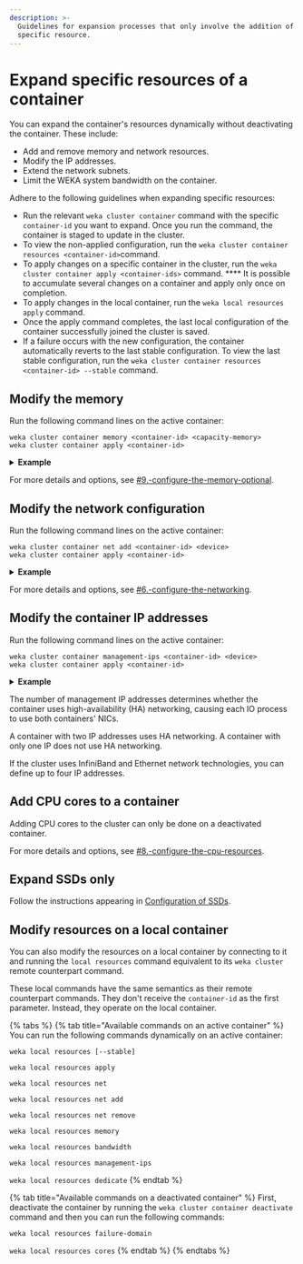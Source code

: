 ```yaml
---
description: >-
  Guidelines for expansion processes that only involve the addition of a
  specific resource.
---
```


# Expand specific resources of a container

You can expand the container's resources dynamically without deactivating the container. These include:

* Add and remove memory and network resources.
* Modify the IP addresses.
* Extend the network subnets.
* Limit the WEKA system bandwidth on the container.

Adhere to the following guidelines when expanding specific resources:

* Run the relevant `weka cluster container` command with the specific `container-id` you want to expand. Once you run the command, the container is staged to update in the cluster.
* To view the non-applied configuration, run the `weka cluster container resources <container-id>`command.
* To apply changes on a specific container in the cluster, run the `weka cluster container apply <container-ids>` command. **** It is possible to accumulate several changes on a container and apply only once on completion.
* To apply changes in the local container, run the `weka local resources apply` command.
* Once the apply command completes, the last local configuration of the container successfully joined the cluster is saved.
* If a failure occurs with the new configuration, the container automatically reverts to the last stable configuration. To view the last stable configuration, run the `weka cluster container resources <container-id> --stable` command.&#x20;

## Modify the memory

Run the following command lines on the active container:

```
weka cluster container memory <container-id> <capacity-memory>
weka cluster container apply <container-id>
```

<details>

<summary><strong>Example</strong></summary>

To change the memory of `container-id 0` to 1.5 GB, run the following commands:

`weka cluster container memory 0 1.5GB`

`weka cluster container apply 0`

</details>

For more details and options, see [#9.-configure-the-memory-optional](../../install/bare-metal/using-cli.md#9.-configure-the-memory-optional "mention").

## Modify the network configuration

Run the following command lines on the active container:

```
weka cluster container net add <container-id> <device>
weka cluster container apply <container-id>
```

<details>

<summary><strong>Example</strong></summary>

To add another network device to `container-id 0`, run the following commands:

`weka cluster container net add 0 eth2`

`weka cluster container apply 0`

</details>

For more details and options, see [#6.-configure-the-networking](../../install/bare-metal/using-cli.md#6.-configure-the-networking "mention").

## Modify the container IP addresses

Run the following command lines on the active container:

```
weka cluster container management-ips <container-id> <device>
weka cluster container apply <container-id>
```

<details>

<summary><strong>Example</strong></summary>

To change the management IPs on `container-id 0`, run the following commands:

`weka cluster container management-ips 192.168.1.10 192.168.1.20`

`weka cluster container apply 0`

</details>

The number of management IP addresses determines whether the container uses high-availability (HA) networking, causing each IO process to use both containers' NICs.

A container with two IP addresses uses HA networking. A container with only one IP does not use HA networking.

If the cluster uses InfiniBand and Ethernet network technologies, you can define up to four IP addresses.

## Add CPU cores to a container

Adding CPU cores to the cluster can only be done on a deactivated container.

For more details and options, see [#8.-configure-the-cpu-resources](../../install/bare-metal/using-cli.md#8.-configure-the-cpu-resources "mention").

## Expand SSDs only

Follow the instructions appearing in [Configuration of SSDs](../../install/bare-metal/using-cli.md#stage-6-configuration-of-ssds).

## Modify resources on a local container

You can also modify the resources on a local container by connecting to it and running the `local resources` command equivalent to its `weka cluster` remote counterpart command.

These local commands have the same semantics as their remote counterpart commands. They don't receive the `container-id` as the first parameter. Instead, they operate on the local container.

{% tabs %}
{% tab title="Available commands on an active container" %}
You can run the following commands dynamically on an active container:

`weka local resources [--stable]`

`weka local resources apply`

`weka local resources net`

`weka local resources net add`

`weka local resources net remove`

`weka local resources memory`

`weka local resources bandwidth`

`weka local resources management-ips`

`weka local resources dedicate`
{% endtab %}

{% tab title="Available commands on a deactivated container" %}
First, deactivate the container by running the `weka cluster container deactivate` command and then you can run the following commands:

`weka local resources failure-domain`

`weka local resources cores`
{% endtab %}
{% endtabs %}
